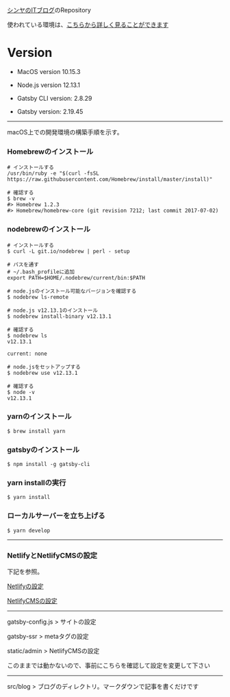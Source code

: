 [シンヤのITブログ](https://shinya-it.com/?link=github)のRepository

使われている環境は、[こちらから詳しく見ることができます](https://shinya-it.com/blog/environmental_explanation?link=github)

# Version

* MacOS version 10.15.3

* Node.js version 12.13.1

* Gatsby CLI version: 2.8.29

* Gatsby version: 2.19.45

---

macOS上での開発環境の構築手順を示す。

### Homebrewのインストール

```
# インストールする
/usr/bin/ruby -e "$(curl -fsSL https://raw.githubusercontent.com/Homebrew/install/master/install)"

# 確認する
$ brew -v
#> Homebrew 1.2.3
#> Homebrew/homebrew-core (git revision 7212; last commit 2017-07-02)
```

### nodebrewのインストール

```
# インストールする
$ curl -L git.io/nodebrew | perl - setup

# パスを通す
# ~/.bash_profileに追加
export PATH=$HOME/.nodebrew/current/bin:$PATH

# node.jsのインストール可能なバージョンを確認する
$ nodebrew ls-remote

# node.js v12.13.1のインストール
$ nodebrew install-binary v12.13.1

# 確認する
$ nodebrew ls
v12.13.1

current: none

# node.jsをセットアップする
$ nodebrew use v12.13.1

# 確認する
$ node -v
v12.13.1
```

### yarnのインストール
```
$ brew install yarn
```

### gatsbyのインストール
```
$ npm install -g gatsby-cli
```

### yarn installの実行
```
$ yarn install
```

### ローカルサーバーを立ち上げる
```
$ yarn develop
```

---

### NetlifyとNetlifyCMSの設定

下記を参照。

[Netlifyの設定](https://docs.netlify.com/)

[NetlifyCMSの設定](https://www.netlifycms.org/docs/intro/)

---

gatsby-config.js > サイトの設定

gatsby-ssr > metaタグの設定

static/admin > NetlifyCMSの設定

このままでは動かないので、事前にこちらを確認して設定を変更して下さい

---

src/blog > ブログのディレクトリ。マークダウンで記事を書くだけです
